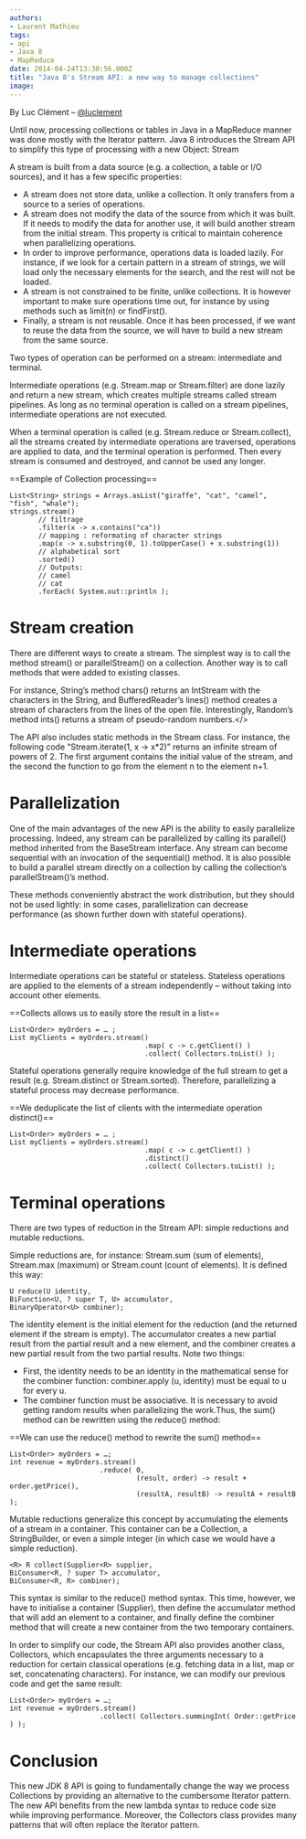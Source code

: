 ```yaml
---
authors:
- Laurent Mathieu
tags:
- api
- Java 8
- MapReduce
date: 2014-04-24T13:30:56.000Z
title: "Java 8's Stream API: a new way to manage collections"
image: 
---
```


By Luc Clément – [@luclement](http://www.twitter.com/luclement)

Until now, processing collections or tables in Java in a MapReduce manner was done mostly with the Iterator pattern. Java 8 introduces the Stream API to simplify this type of processing with a new Object: Stream

A stream is built from a data source (e.g. a collection, a table or I/O sources), and it has a few specific properties:

- A stream does not store data, unlike a collection. It only transfers from a source to a series of operations.
- A stream does not modify the data of the source from which it was built. If it needs to modify the data for another use, it will build another stream from the initial stream. This property is critical to maintain coherence when parallelizing operations.
- In order to improve performance, operations data is loaded lazily. For instance, if we look for a certain pattern in a stream of strings, we will load only the necessary elements for the search, and the rest will not be loaded.
- A stream is not constrained to be finite, unlike collections. It is however important to make sure operations time out, for instance by using methods such as limit(n) or findFirst().
- Finally, a stream is not reusable. Once it has been processed, if we want to reuse the data from the source, we will have to build a new stream from the same source.

Two types of operation can be performed on a stream: intermediate and terminal.

Intermediate operations (e.g. Stream.map or Stream.filter) are done lazily and return a new stream, which creates multiple streams called stream pipelines. As long as no terminal operation is called on a stream pipelines, intermediate operations are not executed.

When a terminal operation is called (e.g. Stream.reduce or Stream.collect), all the streams created by intermediate operations are traversed, operations are applied to data, and the terminal operation is performed. Then every stream is consumed and destroyed, and cannot be used any longer.

==Example of Collection processing==
```language-java
List<String> strings = Arrays.asList("giraffe", "cat", "camel", "fish", "whale");
strings.stream()
       // filtrage
       .filter(x -> x.contains("ca"))
       // mapping : reformating of character strings
       .map(x -> x.substring(0, 1).toUpperCase() + x.substring(1))
       // alphabetical sort
       .sorted()
       // Outputs:
       // camel
       // cat
       .forEach( System.out::println );
```

# Stream creation

There are different ways to create a stream. The simplest way is to call the method stream() or parallelStream() on a collection. Another way is to call methods that were added to existing classes.

For instance, String’s method chars() returns an IntStream with the characters in the String, and BufferedReader’s lines() method creates a stream of characters from the lines of the open file. Interestingly, Random’s method ints() returns a stream of pseudo-random numbers.</>

The API also includes static methods in the Stream class. For instance, the following code “Stream.iterate(1, x -> x*2)” returns an infinite stream of powers of 2. The first argument contains the initial value of the stream, and the second the function to go from the element n to the element n+1.

# Parallelization

One of the main advantages of the new API is the ability to easily parallelize processing. Indeed, any stream can be parallelized by calling its parallel() method inherited from the BaseStream interface. Any stream can become sequential with an invocation of the sequential() method. It is also possible to build a parallel stream directly on a collection by calling the collection’s parallelStream()’s method.

These methods conveniently abstract the work distribution, but they should not be used lightly: in some cases, parallelization can decrease performance (as shown further down with stateful operations).

# Intermediate operations

Intermediate operations can be stateful or stateless. Stateless operations are applied to the elements of a stream independently – without taking into account other elements.

==Collects allows us to easily store the result in a list==
```language-java
List<Order> myOrders = … ;
List myClients = myOrders.stream()
                                 .map( c -> c.getClient() )
                                 .collect( Collectors.toList() );
```

Stateful operations generally require knowledge of the full stream to get a result (e.g. Stream.distinct or Stream.sorted). Therefore, parallelizing a stateful process may decrease performance.

==We deduplicate the list of clients with the intermediate operation distinct()==
```language-java
List<Order> myOrders = … ;
List myClients = myOrders.stream()
                                 .map( c -> c.getClient() )
                                 .distinct()
                                 .collect( Collectors.toList() );
```

# Terminal operations

There are two types of reduction in the Stream API: simple reductions and mutable reductions.

Simple reductions are, for instance: Stream.sum (sum of elements), Stream.max (maximum) or Stream.count (count of elements). It is defined this way:

```language-java
U reduce(U identity,
BiFunction<U, ? super T, U> accumulator,
BinaryOperator<U> combiner);
```

The identity element is the initial element for the reduction (and the returned element if the stream is empty). The accumulator creates a new partial result from the partial result and a new element, and the combiner creates a new partial result from the two partial results. Note two things:

- First, the identity needs to be an identity in the mathematical sense for the combiner function: combiner.apply (u, identity) must be equal to u for every u.
- The combiner function must be associative. It is necessary to avoid getting random results when parallelizing the work.Thus, the sum() method can be rewritten using the reduce() method:

==We can use the reduce() method to rewrite the sum() method==
```language-java
List<Order> myOrders = …;
int revenue = myOrders.stream()
                      .reduce( 0,
                               (result, order) -> result + order.getPrice(),
                               (resultA, resultB) -> resultA + resultB );
```

Mutable reductions generalize this concept by accumulating the elements of a stream in a container. This container can be a Collection, a StringBuilder, or even a simple integer (in which case we would have a simple reduction).

```language-java
<R> R collect(Supplier<R> supplier,
BiConsumer<R, ? super T> accumulator,
BiConsumer<R, R> combiner);
```

This syntax is similar to the reduce() method syntax. This time, however, we have to initialise a container (Supplier), then define the accumulator method that will add an element to a container, and finally define the combiner method that will create a new container from the two temporary containers.

In order to simplify our code, the Stream API also provides another class, Collectors, which encapsulates the three arguments necessary to a reduction for certain classical operations (e.g. fetching data in a list, map or set, concatenating characters). For instance, we can modify our previous code and get the same result:

```language-java
List<Order> myOrders = …;
int revenue = myOrders.stream()
                      .collect( Collectors.summingInt( Order::getPrice ) );
```

# Conclusion

This new JDK 8 API is going to fundamentally change the way we process Collections by providing an alternative to the cumbersome Iterator pattern. The new API benefits from the new lambda syntax to reduce code size while improving performance. Moreover, the Collectors class provides many patterns that will often replace the Iterator pattern.
